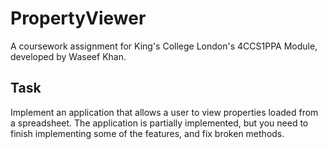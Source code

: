 # PropertyViewer
A coursework assignment for King's College London's 4CCS1PPA Module, developed by Waseef Khan.

## Task
Implement an application that allows a user to view properties loaded from a spreadsheet. The application is partially implemented, but you need to finish implementing some of the features, and fix broken methods.
